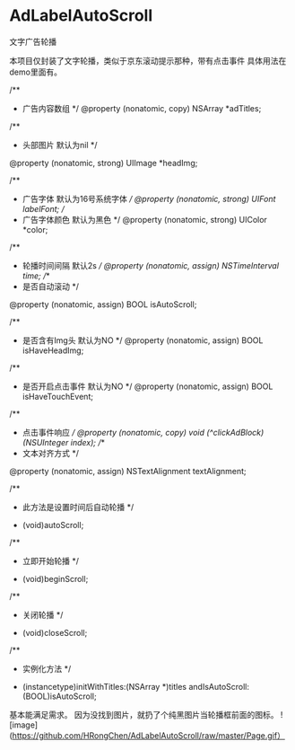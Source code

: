 # AdLabelAutoScroll
文字广告轮播

本项目仅封装了文字轮播，类似于京东滚动提示那种，带有点击事件
具体用法在demo里面有。

/**
*  广告内容数组
*/
@property (nonatomic, copy) NSArray *adTitles;

/**
* 头部图片 默认为nil
*/

@property (nonatomic, strong) UIImage *headImg;

/**
*  广告字体 默认为16号系统字体
*/
@property (nonatomic, strong) UIFont *labelFont;
/**
*  广告字体颜色  默认为黑色
*/
@property (nonatomic, strong) UIColor *color;

/**
*  轮播时间间隔 默认2s
*/
@property (nonatomic, assign) NSTimeInterval time;
/**
*  是否自动滚动 
*/

@property (nonatomic, assign) BOOL isAutoScroll;

/**
*  是否含有Img头 默认为NO
*/
@property (nonatomic, assign) BOOL isHaveHeadImg;

/**
*  是否开启点击事件 默认为NO
*/
@property (nonatomic, assign) BOOL isHaveTouchEvent;

/**
*  点击事件响应
*/
@property (nonatomic, copy) void (^clickAdBlock)(NSUInteger index);
/**
*  文本对齐方式
*/

@property (nonatomic, assign) NSTextAlignment textAlignment;

/**
*  此方法是设置时间后自动轮播
*/
- (void)autoScroll;


/**
*  立即开始轮播
*/
- (void)beginScroll;

/**
*  关闭轮播
*/

- (void)closeScroll;


/**
*  实例化方法
*/

- (instancetype)initWithTitles:(NSArray *)titles andIsAutoScroll:(BOOL)isAutoScroll;




基本能满足需求。 因为没找到图片，就扔了个纯黑图片当轮播框前面的图标。
![image](https://github.com/HRongChen/AdLabelAutoScroll/raw/master/Page.gif）
         
